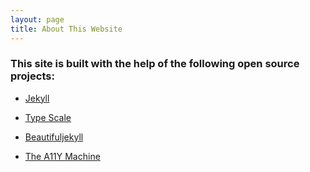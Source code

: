 ```yaml
---
layout: page
title: About This Website
---
```




### This site is built with the help of the following open source projects:

* [Jekyll](http://jekyllrb.com/)

* [Type Scale](http://type-scale.com/)

* [Beautifuljekyll](https://beautifuljekyll.com/)

* [The A11Y Machine](https://github.com/liip/TheA11yMachine)

